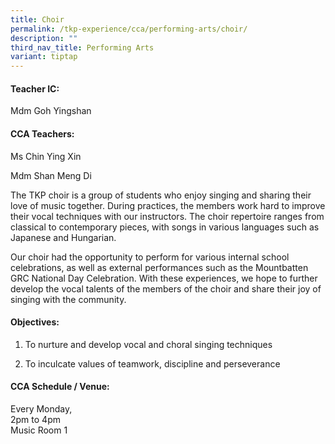 ```yaml
---
title: Choir
permalink: /tkp-experience/cca/performing-arts/choir/
description: ""
third_nav_title: Performing Arts
variant: tiptap
---
```

<h4>Teacher IC:</h4>
<p>Mdm Goh Yingshan</p>
<h4>CCA Teachers:</h4>
<p>Ms Chin Ying Xin</p>
<p>Mdm Shan Meng Di</p>
<p>The TKP choir is a group of students who enjoy singing and sharing their
love of music together. During practices, the members work hard to improve
their vocal techniques with our instructors. The choir repertoire ranges
from classical to contemporary pieces, with songs in various languages
such as Japanese and Hungarian.</p>
<p>Our choir had the opportunity to perform for various internal school celebrations,
as well as external performances such as the Mountbatten GRC National Day
Celebration. With these experiences, we hope to further develop the vocal
talents of the members of the choir and share their joy of singing with
the community.</p>
<p></p>
<h4>Objectives:</h4>
<ol data-tight="true" class="tight">
<li>
<p>To nurture and develop vocal and choral singing techniques</p>
</li>
<li>
<p>To inculcate values of teamwork, discipline and perseverance</p>
</li>
</ol>
<h4>CCA Schedule / Venue:</h4>
<p>Every Monday,
<br>2pm to 4pm
<br>Music Room 1</p>
<p></p>
<p></p>